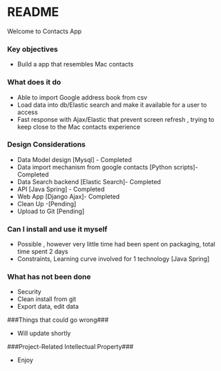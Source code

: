 # README #

Welcome to Contacts App

### Key objectives ###

* Build a app that resembles Mac contacts

### What does it do  ###
*  Able to import Google address book from csv
*  Load data into db/Elastic search and make it available for a user to access
*  Fast response with Ajax/Elastic that prevent screen refresh , trying to keep close to the Mac contacts experience

### Design Considerations  ###

*  Data Model design [Mysql] - Completed
*  Data import mechanism from google contacts [Python scripts]- Completed
*  Data Search backend [Elastic Search]- Completed
*  API  [Java Spring] - Completed
*  Web App [Django Ajax]- Completed
*  Clean Up -[Pending]
*  Upload to Git [Pending]

### Can I install and use it myself ###

* Possible , however very little time had been spent on packaging, total time spent 2 days
* Constraints, Learning curve involved for 1 technology [Java Spring]

### What has not been done  ###
* Security
* Clean install from git
* Export data, edit data

###Things that could go wrong###
* Will update shortly

###Project-Related Intellectual Property###
* Enjoy
